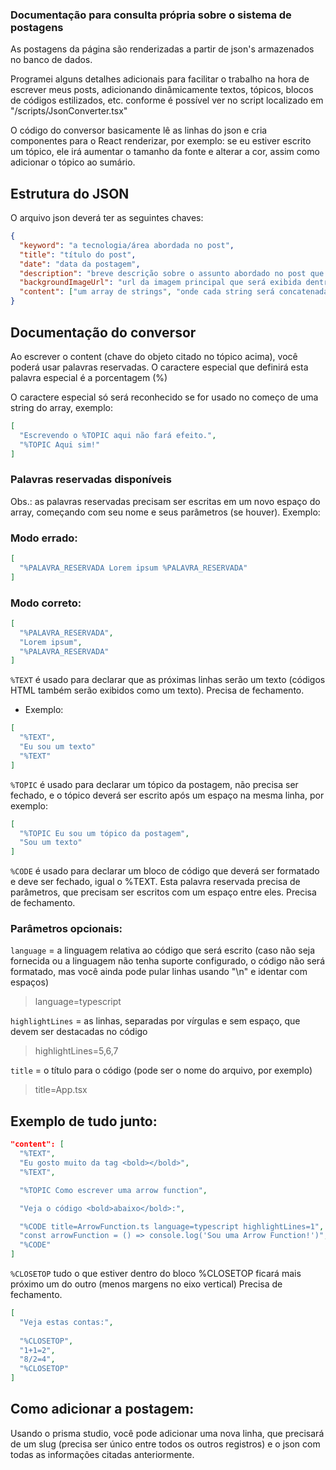 ### Documentação para consulta própria sobre o sistema de postagens

As postagens da página são renderizadas a partir de json's armazenados no banco de dados.

Programei alguns detalhes adicionais para facilitar o trabalho na hora de escrever meus posts, adicionando
dinâmicamente textos, tópicos, blocos de códigos estilizados, etc. conforme é possível ver no script
localizado em "/scripts/JsonConverter.tsx"

O código do conversor basicamente lê as linhas do json e cria componentes para o React renderizar, por exemplo:
se eu estiver escrito um tópico, ele irá aumentar o tamanho da fonte e alterar a cor, assim como adicionar
o tópico ao sumário.

## Estrutura do JSON

O arquivo json deverá ter as seguintes chaves:
``` json
{
  "keyword": "a tecnologia/área abordada no post",
  "title": "título do post",
  "date": "data da postagem",
  "description": "breve descrição sobre o assunto abordado no post que será exibido no card",
  "backgroundImageUrl": "url da imagem principal que será exibida dentro do post",
  "content": ["um array de strings", "onde cada string será concatenada e exibida no post"]
}
```

## Documentação do conversor

Ao escrever o content (chave do objeto citado no tópico acima), você poderá usar palavras reservadas.
O caractere especial que definirá esta palavra especial é a porcentagem (%)

O caractere especial só será reconhecido se for usado no começo de uma string do array, exemplo:
``` json
[
  "Escrevendo o %TOPIC aqui não fará efeito.",
  "%TOPIC Aqui sim!"
]
```

### Palavras reservadas disponíveis

Obs.: as palavras reservadas precisam ser escritas em um novo espaço do array, começando com seu nome e seus parâmetros (se houver).
Exemplo:

### Modo errado:
``` json
[
  "%PALAVRA_RESERVADA Lorem ipsum %PALAVRA_RESERVADA"
]

```
### Modo correto:
``` json
[
  "%PALAVRA_RESERVADA",
  "Lorem ipsum",
  "%PALAVRA_RESERVADA"
]
```

``` %TEXT ``` é usado para declarar que as próximas linhas serão um texto (códigos HTML também serão exibidos como um texto).
Precisa de fechamento.
- Exemplo:
``` json
[
  "%TEXT",
  "Eu sou um texto"
  "%TEXT"
]
```

``` %TOPIC ``` é usado para declarar um tópico da postagem, não precisa ser fechado, e o tópico deverá ser escrito após um espaço na mesma linha, por exemplo:
``` json
[
  "%TOPIC Eu sou um tópico da postagem",
  "Sou um texto"
]
```

``` %CODE ``` é usado para declarar um bloco de código que deverá ser formatado e deve ser fechado, igual o %TEXT.
Esta palavra reservada precisa de parâmetros, que precisam ser escritos com um espaço entre eles.
Precisa de fechamento.

### Parâmetros opcionais:
``` language ``` = a linguagem relativa ao código que será escrito (caso não seja fornecida ou a linguagem não tenha suporte configurado, o código não será formatado, mas você ainda pode pular linhas usando "\n" e identar com espaços)
> language=typescript

``` highlightLines ``` = as linhas, separadas por vírgulas e sem espaço, que devem ser destacadas no código
> highlightLines=5,6,7

``` title ``` = o título para o código (pode ser o nome do arquivo, por exemplo)
> title=App.tsx

## Exemplo de tudo junto:
``` json
"content": [
  "%TEXT",
  "Eu gosto muito da tag <bold></bold>",
  "%TEXT",

  "%TOPIC Como escrever uma arrow function",

  "Veja o código <bold>abaixo</bold>:",

  "%CODE title=ArrowFunction.ts language=typescript highlightLines=1",
  "const arrowFunction = () => console.log('Sou uma Arrow Function!')",
  "%CODE"
]
```

``` %CLOSETOP ``` tudo o que estiver dentro do bloco %CLOSETOP ficará mais próximo um do outro (menos margens no eixo vertical) 
Precisa de fechamento.
``` json
[
  "Veja estas contas:",
  
  "%CLOSETOP",
  "1+1=2",
  "8/2=4",
  "%CLOSETOP"
]
```

## Como adicionar a postagem:
Usando o prisma studio, você pode adicionar uma nova linha, que precisará de um slug (precisa ser
único entre todos os outros registros) e o json com todas as informações citadas anteriormente.